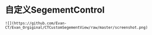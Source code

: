 自定义SegementControl
==========================

    ![](https://github.com/Evan-CT/Evan_Orgiginal/CTCustomSegementView/raw/master/screenshot.png)  

